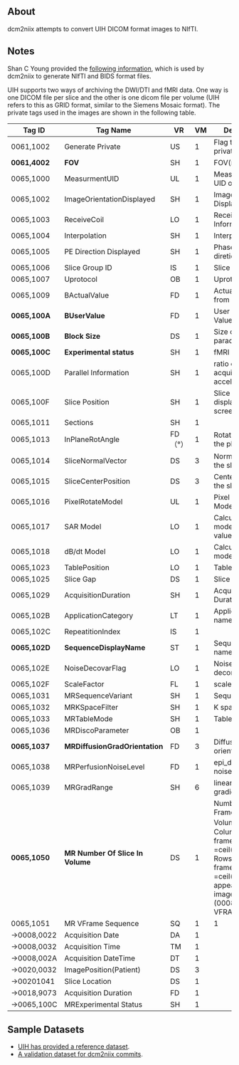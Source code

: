 ## About

dcm2niix attempts to convert UIH DICOM format images to NIfTI.

## Notes

Shan C Young provided the [following information](https://github.com/rordenlab/dcm2niix/issues/225), which is used by dcm2niix to generate NIfTI and BIDS format files.

UIH supports two ways of archiving the DWI/DTI and fMRI data. One way is one DICOM file per slice and the other is one dicom file per volume (UIH refers to this as GRID format, similar to the Siemens Mosaic format). The private tags used in the images are shown in the following table.


Tag ID | Tag Name | VR | VM | Description | Sample
-- | -- | -- | -- | -- | --
0061,1002 | Generate Private | US | 1 | Flag to generate private format file | 1
**0061,4002** | **FOV** | SH | 1 | FOV(mm) | 224*224
0065,1000 | MeasurmentUID | UL | 1 | Measurement UID of Protocol | 12547865
0065,1002 | ImageOrientationDisplayed | SH | 1 | Image Orientation Displayed | Sag or Sag>Cor
0065,1003 | ReceiveCoil | LO | 1 | Receive Coil Information | H 8
0065,1004 | Interpolation | SH | 1 | Interpolation | I
0065,1005 | PE Direction Displayed | SH | 1 | Phase encoding diretion displayed | A->P or H->F
0065,1006 | Slice Group ID | IS | 1 | Slice Group ID | 1
0065,1007 | Uprotocol | OB | 1 | Uprotocol value |  
0065,1009 | BActualValue | FD | 1 | Actual B-Value from sequence | 1000.0
**0065,100A** | **BUserValue** | FD | 1 | User Choose B-Value from UI | 1000.0
**0065,100B** | **Block Size** | DS | 1 | Size of the paradigm/block | 10
**0065,100C** | **Experimental status** | SH | 1 | fMRI | rest/active
0065,100D | Parallel Information | SH | 1 | ratio of parallel acquisition and acceleration |  
0065,100F | Slice Position | SH | 1 | Slice location displayed on the screen | H23.4
0065,1011 | Sections | SH | 1 |   |  
0065,1013 | InPlaneRotAngle | FD（°） | 1 | Rotation angle in the plane | -0.5936
0065,1014 | SliceNormalVector | DS | 3 | Normal vector of the slice | 0\0\1
0065,1015 | SliceCenterPosition | DS | 3 | Center position of the   slice | 0\0\0
0065,1016 | PixelRotateModel | UL | 1 | Pixel Rotation Model | 4
0065,1017 | SAR Model | LO | 1 | Calculation model of SAR   value | Normal:WHBST
0065,1018 | dB/dt Model | LO | 1 | Calculation model of dB/dt | Normal
0065,1023 | TablePosition | LO | 1 | Table Position | 0
0065,1025 | Slice Gap | DS | 1 | Slice Gap | 0.0
0065,1029 | AcquisitionDuration | SH | 1 | Acquisition Duration | 0.03
0065,102B | ApplicationCategory | LT | 1 | Application names available | DTI\Func
0065,102C | RepeatitionIndex | IS | 1 |   | 0
**0065,102D** | **SequenceDisplayName** | ST | 1 | Sequence display name | Epi_dti_b0
0065,102E | NoiseDecovarFlag | LO | 1 | Noise decorrelation flag | PreWhite
0065,102F | ScaleFactor | FL | 1 | scale factor | 2.125
0065,1031 | MRSequenceVariant | SH | 1 | SequenceVariant |  
0065,1032 | MRKSpaceFilter | SH | 1 | K space filter |  
0065,1033 | MRTableMode | SH | 1 | Table mode | Fix
0065,1036 | MRDiscoParameter | OB | 1 |   |  
**0065,1037** | **MRDiffusionGradOrientation** | FD | 3 | Diffusion gradient   orientation | 0\0\0
0065,1038 | MRPerfusionNoiseLevel | FD | 1 | epi_dwi/perfusion noise   level | 40
0065,1039 | MRGradRange | SH | 6 | linear range of gradient | 0.0\157\0.0\157\0.0\125
**0065,1050** | **MR Number Of Slice In   Volume** | DS | 1 | Number Of Frames In a   Volume，Columns of each frame: cols =ceil(sqrt(total)) ; Rows of   each frame: rows =ceil(total/cols) ;   appeared when image type   (00080008) has VFRAME | 27
0065,1051 | MR VFrame Sequence | SQ | 1 | 1 |  
 ->0008,0022 | Acquisition Date | DA | 1 |   |  
 ->0008,0032 | Acquisition Time | TM | 1 |   |  
 ->0008,002A | Acquisition DateTime | DT | 1 |   |  
 ->0020,0032 | ImagePosition(Patient) | DS | 3 |   |  
 ->00201041 | Slice Location | DS | 1 |   |  
 ->0018,9073 | Acquisition Duration | FD | 1 |   |  
 ->0065,100C | MRExperimental Status | SH | 1 |   | rest/active

## Sample Datasets

 - [UIH has provided a reference dataset](https://1drv.ms/f/s!Avf7THyflzj1gnO37GL2I8Hk-0MV).
 - [A validation dataset for dcm2niix commits](https://github.com/neurolabusc/dcm_qa_uih).